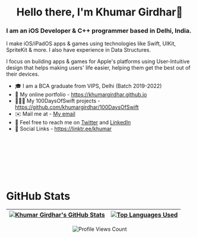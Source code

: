 <h1 align="center"> Hello there, I'm Khumar Girdhar👋 </h1>
<h3> I am an iOS Developer & C++ programmer based in Delhi, India. </h3>
<p> I make iOS/iPadOS apps & games using technologies like Swift, UIKit, SpriteKit & more. I also have experience in Data Structures.</p>
<p>I focus on building apps & games for Apple's platforms using User-Intuitive design that helps making users' life easier, helping them get the best out of their devices. 
</p>

- 🎓 I am a BCA graduate from VIPS, Delhi (Batch 2019-2022)
- 💼 My online portfolio - https://khumargirdhar.github.io
- 🧑🏻‍💻 My 100DaysOfSwift projects - https://github.com/khumargirdhar/100DaysOfSwift
- ✉️ Mail me at - [My email](mailto:khumargirdhar@outlook.com)
- 💬 Feel free to reach me on [Twitter](https://www.twitter.com/khumargirdhar) and [LinkedIn](https://www.linkedin.com/in/khumargirdhar)
- 🔗 Social Links - https://linktr.ee/khumar
</br>
</br>
</br>
</br>
</br>
</br>
<h1> GitHub Stats </h1>

| <a href=""> <img align="center" src="https://github-readme-stats.vercel.app/api?username=khumargirdhar&theme=github_dark&include_all_commits=true&count_private=true" alt="Khumar Girdhar's GitHub Stats"/> </a> | <a href=""> <img align="center" src="https://github-readme-stats.vercel.app/api/top-langs/?username=khumargirdhar&layout=compact&langs_count=10&theme=github_dark&card_width=370em" alt="Top Languages Used"/> </a> |
| ------------- | ------------- |
<p align="center"> <img align="centre" src="https://komarev.com/ghpvc/?username=khumargirdhar" alt="Profile Views Count"/> </p>

